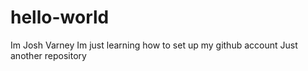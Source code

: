# hello-world
Im Josh Varney
Im just learning how to set up my github account 
Just another repository
